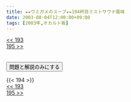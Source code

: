 ```yaml
---
title: ★★ウミガメのスープ★★194杯目ミストサウナ風味
date: 2003-08-04T12:00:00+09:00
tags: [2003年,オカルト板]
---
```

<div class="th_left"><a href="../193"><< 193</a></div>
<div class="th_right"><a href="../195">195 >></a></div>
<br><br>
<script src="../../js/cupsoup.js"></script>
<form>
<input type="button" value="問題と解説のみにする" onClick="toggleCupsoup()">
</form>
{{< 194 >}}
<div class="th_left"><a href="../193"><< 193</a></div>
<div class="th_right"><a href="../195">195 >></a></div>
